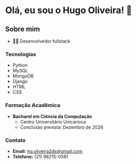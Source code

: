 # Olá, eu sou o Hugo Oliveira! 👋

## Sobre mim
- 👨‍💻 Desenvolvedor fullstack

### Tecnologias
  - Python
  - MySQL
  - MongoDB
  - Django
  - HTML 
  - CSS 

### Formação Acadêmica
- **Bacharel em Ciência da Computação**
  - Centro Universitário Unicarioca
  - Conclusão prevista: Dezembro de 2026

### Contato
- **Email:** hg.oliveira2ds@gmail.com
- **Telefone:** (21) 98215-0581

  
